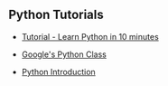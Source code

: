 ## Python Tutorials

* [Tutorial - Learn Python in 10 minutes](https://www.stavros.io/tutorials/python/)

* [Google's Python Class](https://developers.google.com/edu/python/)

* [Python Introduction](https://www.w3schools.com/python/python_intro.asp)

 

